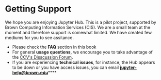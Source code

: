 # Getting Support

We hope you are enjoying Jupyter Hub. This is a pilot project, supported by Brown Computing Information Services \(CIS\). We are a small team at the moment and therefore support is somewhat limited. We have created few mediums for you to see assitance. 

* Please check the **FAQ** section in this book
* For general **usage questions,**  we encourage you to take advantage of the [CCV's Disscussion Forum](https://ask.cyberinfrastructure.org/c/brown-research-computing). 
* If you are experiencing **technical issues**, for instance, the Hub appears to be down or you have access issues, you can email [ **jupyter-help@brown.edu**](mailto:%20jupyter-help@brown.edu)\*\*\*\*



